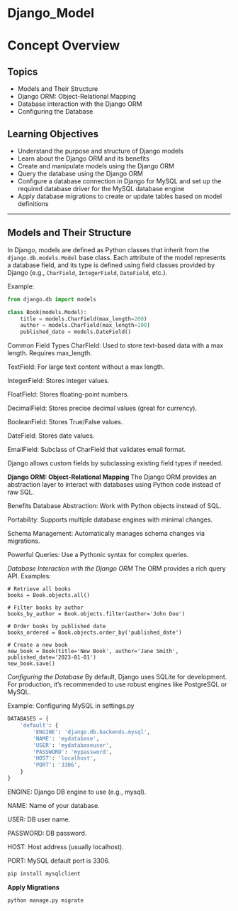 # Django_Model

# Concept Overview

## Topics
- Models and Their Structure  
- Django ORM: Object-Relational Mapping  
- Database interaction with the Django ORM  
- Configuring the Database  

## Learning Objectives
- Understand the purpose and structure of Django models  
- Learn about the Django ORM and its benefits  
- Create and manipulate models using the Django ORM  
- Query the database using the Django ORM  
- Configure a database connection in Django for MySQL and set up the required database driver for the MySQL database engine  
- Apply database migrations to create or update tables based on model definitions  

---

## Models and Their Structure

In Django, models are defined as Python classes that inherit from the `django.db.models.Model` base class. Each attribute of the model represents a database field, and its type is defined using field classes provided by Django (e.g., `CharField`, `IntegerField`, `DateField`, etc.).

Example:

```python
from django.db import models

class Book(models.Model):
    title = models.CharField(max_length=200)
    author = models.CharField(max_length=100)
    published_date = models.DateField()
```

Common Field Types
CharField: Used to store text-based data with a max length. Requires max_length.

TextField: For large text content without a max length.

IntegerField: Stores integer values.

FloatField: Stores floating-point numbers.

DecimalField: Stores precise decimal values (great for currency).

BooleanField: Stores True/False values.

DateField: Stores date values.

EmailField: Subclass of CharField that validates email format.

Django allows custom fields by subclassing existing field types if needed.

**Django ORM: Object-Relational Mapping**
The Django ORM provides an abstraction layer to interact with databases using Python code instead of raw SQL.

Benefits
Database Abstraction: Work with Python objects instead of SQL.

Portability: Supports multiple database engines with minimal changes.

Schema Management: Automatically manages schema changes via migrations.

Powerful Queries: Use a Pythonic syntax for complex queries.

*Database Interaction with the Django ORM*
The ORM provides a rich query API. Examples:

```pyton
# Retrieve all books
books = Book.objects.all()

# Filter books by author
books_by_author = Book.objects.filter(author='John Doe')

# Order books by published date
books_ordered = Book.objects.order_by('published_date')

# Create a new book
new_book = Book(title='New Book', author='Jane Smith', published_date='2023-01-01')
new_book.save()
```
*Configuring the Database*
By default, Django uses SQLite for development. For production, it’s recommended to use robust engines like PostgreSQL or MySQL.

Example: Configuring MySQL in settings.py

```python
DATABASES = {
    'default': {
        'ENGINE': 'django.db.backends.mysql',
        'NAME': 'mydatabase',
        'USER': 'mydatabaseuser',
        'PASSWORD': 'mypassword',
        'HOST': 'localhost',
        'PORT': '3306',
    }
}
```
ENGINE: Django DB engine to use (e.g., mysql).

NAME: Name of your database.

USER: DB user name.

PASSWORD: DB password.

HOST: Host address (usually localhost).

PORT: MySQL default port is 3306.

```python
pip install mysqlclient
```
**Apply Migrations**

```python
python manage.py migrate
```
